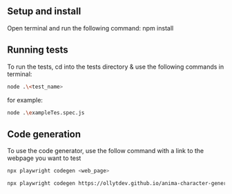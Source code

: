 ## Setup and install

Open terminal and run the following command:
npm install

## Running tests

To run the tests, cd into the tests directory & use the following commands in terminal:
```bash
node .\<test_name>
```

for example:
```bash
node .\exampleTes.spec.js
```

## Code generation

To use the code generator, use the follow command with a link to the webpage you want to test

```bash
npx playwright codegen <web_page>
```

```bash
npx playwright codegen https://ollytdev.github.io/anima-character-generator/#
```